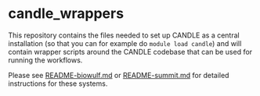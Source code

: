 # candle_wrappers

This repository contains the files needed to set up CANDLE as a central installation (so that you can for example do `module load candle`) and will contain wrapper scripts around the CANDLE codebase that can be used for running the workflows.

Please see [README-biowulf.md](./README-biowulf.md) or [README-summit.md](./README-summit.md) for detailed instructions for these systems.
